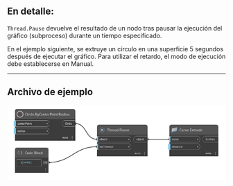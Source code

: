 ## En detalle:
`Thread.Pause` devuelve el resultado de un nodo tras pausar la ejecución del gráfico (subproceso) durante un tiempo especificado.

En el ejemplo siguiente, se extruye un círculo en una superficie 5 segundos después de ejecutar el gráfico. Para utilizar el retardo, el modo de ejecución debe establecerse en Manual.
___
## Archivo de ejemplo

![Thread.Pause](./DSCore.Thread.Pause_img.jpg)
